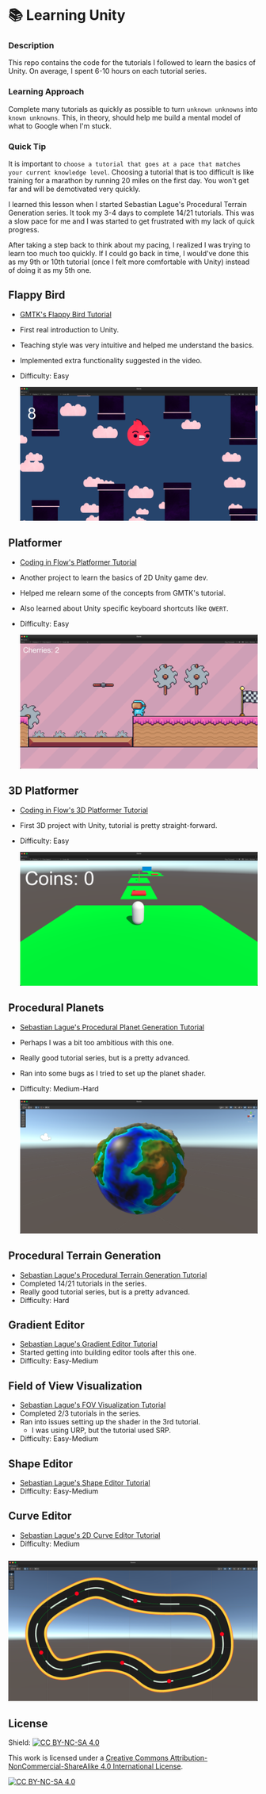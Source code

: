 # 📚 Learning Unity

### Description

This repo contains the code for the tutorials I followed to learn the
basics of Unity. On average, I spent 6-10 hours on each tutorial series.

### Learning Approach

Complete many tutorials as quickly as possible to turn `unknown unknowns`
into `known unknowns`. This, in theory, should help me build a mental
model of what to Google when I'm stuck.

### Quick Tip

It is important to `choose a tutorial that goes at a pace that matches your
current knowledge level`. Choosing a tutorial that is too difficult is like
training for a marathon by running 20 miles on the first day. You won't
get far and will be demotivated very quickly.

I learned this lesson when I started Sebastian Lague's Procedural Terrain
Generation series. It took my 3-4 days to complete 14/21 tutorials. This
was a slow pace for me and I was started to get frustrated with my lack
of quick progress.

After taking a step back to think about my pacing, I realized I was trying
to learn too much too quickly. If I could go back in time, I would've done
this as my 9th or 10th tutorial (once I felt more comfortable with Unity)
instead of doing it as my 5th one.

## Flappy Bird

- [GMTK's Flappy Bird Tutorial](https://www.youtube.com/watch?v=XtQMytORBmM)
- First real introduction to Unity.
- Teaching style was very intuitive and helped me understand the basics.
- Implemented extra functionality suggested in the video.
- Difficulty: Easy

  <img src="/_demos/01-flappy-bird-01.png">

## Platformer

- [Coding in Flow's Platformer Tutorial](https://www.youtube.com/watch?v=Ii-scMenaOQ)
- Another project to learn the basics of 2D Unity game dev.
- Helped me relearn some of the concepts from GMTK's tutorial.
- Also learned about Unity specific keyboard shortcuts like `QWERT`.
- Difficulty: Easy

  <img src="/_demos/02-platformer-01.png">

## 3D Platformer

- [Coding in Flow's 3D Platformer Tutorial](https://www.youtube.com/watch?v=n0GQL5JgJcY)
- First 3D project with Unity, tutorial is pretty straight-forward.
- Difficulty: Easy

  <img src="/_demos/03-platformer-3d-01.png">

## Procedural Planets

- [Sebastian Lague's Procedural Planet Generation Tutorial](https://www.youtube.com/watch?v=QN39W020LqU)
- Perhaps I was a bit too ambitious with this one.
- Really good tutorial series, but is a pretty advanced.
- Ran into some bugs as I tried to set up the planet shader.
- Difficulty: Medium-Hard

  <img src="/_demos/04-procedural-planets-01.png">

## Procedural Terrain Generation

- [Sebastian Lague's Procedural Terrain Generation Tutorial](https://www.youtube.com/watch?v=wbpMiKiSKm8)
- Completed 14/21 tutorials in the series.
- Really good tutorial series, but is a pretty advanced.
- Difficulty: Hard

## Gradient Editor

- [Sebastian Lague's Gradient Editor Tutorial](https://www.youtube.com/watch?v=8_ZAlEoAQiA)
- Started getting into building editor tools after this one.
- Difficulty: Easy-Medium

## Field of View Visualization

- [Sebastian Lague's FOV Visualization Tutorial](https://www.youtube.com/watch?v=rQG9aUWarwE)
- Completed 2/3 tutorials in the series.
- Ran into issues setting up the shader in the 3rd tutorial.
  - I was using URP, but the tutorial used SRP.
- Difficulty: Easy-Medium

## Shape Editor

- [Sebastian Lague's Shape Editor Tutorial](https://www.youtube.com/watch?v=bPO7_JNWNmI)
- Difficulty: Easy-Medium

## Curve Editor

- [Sebastian Lague's 2D Curve Editor Tutorial](https://www.youtube.com/watch?v=RF04Fi9OCPc)
- Difficulty: Medium

<img src="/_demos/09-curve-editor-01.png" style="margin-top: 12px;" >

## License

Shield: [![CC BY-NC-SA 4.0][cc-by-nc-sa-shield]][cc-by-nc-sa]

This work is licensed under a
[Creative Commons Attribution-NonCommercial-ShareAlike 4.0 International License][cc-by-nc-sa].

[![CC BY-NC-SA 4.0][cc-by-nc-sa-image]][cc-by-nc-sa]

[cc-by-nc-sa]: http://creativecommons.org/licenses/by-nc-sa/4.0/
[cc-by-nc-sa-image]: https://licensebuttons.net/l/by-nc-sa/4.0/88x31.png
[cc-by-nc-sa-shield]: https://img.shields.io/badge/License-CC%20BY--NC--SA%204.0-lightgrey.svg
